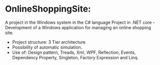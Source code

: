 # OnlineShoppingSite:
A project in the Windows system in the C# language Project in .NET core - 
Development of a Windows application for managing an online shopping site.
- Project structure: 3 Tier architecture 
- Possibility of automatic simulation.
- Use of: Design pattern, Treads, Xml, WPF, Reflection, Events, Dependency Property, Singleton, Factory Expression and Linq.
